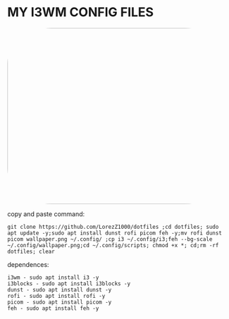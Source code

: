 # MY I3WM CONFIG FILES

<img src="https://i.postimg.cc/MGSvP3F2/sayonara.png" width="700" height="400" style="border-radius:20%;">

<a>copy and paste command:</a>
```
git clone https://github.com/LorezZ1000/dotfiles ;cd dotfiles; sudo apt update -y;sudo apt install dunst rofi picom feh -y;mv rofi dunst picom wallpaper.png ~/.config/ ;cp i3 ~/.config/i3;feh --bg-scale ~/.config/wallpaper.png;cd ~/.config/scripts; chmod +x *; cd;rm -rf dotfiles; clear
```
<a>dependences:</a>
```
i3wm - sudo apt install i3 -y
i3blocks - sudo apt install i3blocks -y
dunst - sudo apt install dunst -y 
rofi - sudo apt install rofi -y
picom - sudo apt install picom -y
feh - sudo apt install feh -y
```
